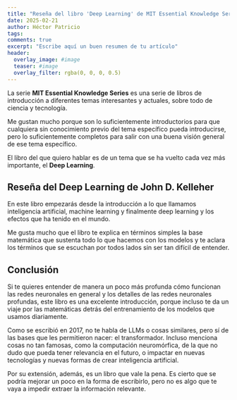 ```yaml
---
title: "Reseña del libro 'Deep Learning' de MIT Essential Knowledge Series"
date: 2025-02-21
author: Héctor Patricio
tags:
comments: true
excerpt: "Escribe aquí un buen resumen de tu artículo"
header:
  overlay_image: #image
  teaser: #image
  overlay_filter: rgba(0, 0, 0, 0.5)
---
```



La serie **MIT Essential Knowledge Series** es una serie de libros de introducción
a diferentes temas interesantes y actuales, sobre todo de ciencia y tecnología.

Me gustan mucho porque son lo suficientemente introductorios para que cualquiera
sin conocimiento previo del tema específico pueda introducirse, pero lo suficientemente
completos para salir con una buena visión general de ese tema específico.

El libro del que quiero hablar es de un tema que se ha vuelto cada vez más importante,
el **Deep Learning**.

## Reseña del Deep Learning de John D. Kelleher

En este libro empezarás desde la introducción a lo que llamamos inteligencia artificial,
machine learning y finalmente deep learning y los efectos que ha tenido en el mundo.

Me gusta mucho que el libro te explica en términos simples la base matemática que sustenta
todo lo que hacemos con los modelos y te aclara los términos que se escuchan por todos lados
sin ser tan difícil de entender.

## Conclusión

Si te quieres entender de manera un poco más profunda cómo funcionan las redes
neuronales en general y los detalles de las redes neuronales profundas, este
libro es una excelente introducción, porque incluso te da un viaje por las matemáticas
detrás del entrenamiento de los modelos que usamos diariamente.

Como se escribió en 2017, no te habla de LLMs o cosas similares, pero sí de las
bases que les permitieron nacer: el transformador. Incluso menciona cosas no tan
famosas, como la computación neuromórfica, de la que no dudo que pueda
tener relevancia en el futuro, o impactar en nuevas tecnologías y nuevas formas
de crear inteligencia artificial.

Por su extensión, además, es un libro que vale la pena. Es cierto que se podría
mejorar un poco en la forma de escribirlo, pero no es algo que te vaya a impedir
extraer la información relevante.
